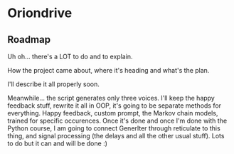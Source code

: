 # Oriondrive

## Roadmap

Uh oh... there's a LOT to do and to explain.

How the project came about, where it's heading and what's the plan.

I'll describe it all properly soon.

Meanwhile... the script generates only three voices. I'll keep the happy feedback stuff, rewrite it all in OOP, it's going to be separate methods for everything. Happy feedback, custom prompt, the Markov chain models, trained for specific occurences. Once it's done and once I'm done with the Python course, I am going to connect GenerIter through reticulate to this thing, and signal processing (the delays and all the other usual stuff). Lots to do but it can and will be done :)

